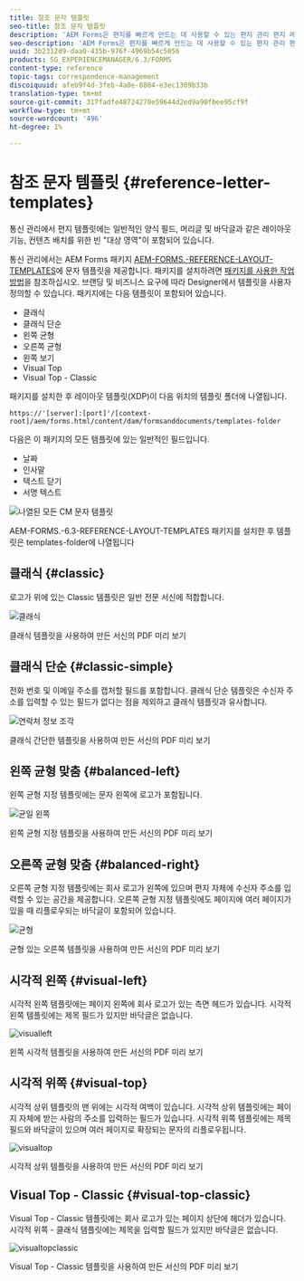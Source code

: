 ```yaml
---
title: 참조 문자 템플릿
seo-title: 참조 문자 템플릿
description: 'AEM Forms은 편지를 빠르게 만드는 데 사용할 수 있는 편지 관리 편지 레이아웃 템플릿을 제공합니다. '
seo-description: 'AEM Forms은 편지를 빠르게 만드는 데 사용할 수 있는 편지 관리 편지 레이아웃 템플릿을 제공합니다. '
uuid: 3b2312d9-daa0-435b-976f-4969b54c5056
products: SG_EXPERIENCEMANAGER/6.3/FORMS
content-type: reference
topic-tags: correspondence-management
discoiquuid: afeb9f4d-3feb-4a0e-8884-e3ec1309b33b
translation-type: tm+mt
source-git-commit: 317fadfe48724270e59644d2ed9a90fbee95cf9f
workflow-type: tm+mt
source-wordcount: '496'
ht-degree: 1%

---
```



# 참조 문자 템플릿 {#reference-letter-templates}

통신 관리에서 편지 템플릿에는 일반적인 양식 필드, 머리글 및 바닥글과 같은 레이아웃 기능, 컨텐츠 배치를 위한 빈 &quot;대상 영역&quot;이 포함되어 있습니다.

통신 관리에서는 AEM Forms 패키지 [AEM-FORMS.-REFERENCE-LAYOUT-TEMPLATES](https://www.adobeaemcloud.com/content/marketplace/marketplaceProxy.html?packagePath=/content/companies/public/adobe/packages/cq630/fd/AEM-FORMS-6.3-REFERENCE-LAYOUT-TEMPLATES)에 문자 템플릿을 제공합니다. 패키지를 설치하려면 [패키지를 사용한 작업 방법](/help/sites-administering/package-manager.md)을 참조하십시오. 브랜딩 및 비즈니스 요구에 따라 Designer에서 템플릿을 사용자 정의할 수 있습니다. 패키지에는 다음 템플릿이 포함되어 있습니다.

* 클래식
* 클래식 단순
* 왼쪽 균형
* 오른쪽 균형
* 왼쪽 보기
* Visual Top
* Visual Top - Classic

패키지를 설치한 후 레이아웃 템플릿(XDP)이 다음 위치의 템플릿 폴더에 나열됩니다.

`https://'[server]:[port]'/[context-root]/aem/forms.html/content/dam/formsanddocuments/templates-folder`

다음은 이 패키지의 모든 템플릿에 있는 일반적인 필드입니다.

* 날짜
* 인사말
* 텍스트 닫기
* 서명 텍스트

![나열된 모든 CM 문자 템플릿](assets/templatescorrespondence.png)

AEM-FORMS.-6.3-REFERENCE-LAYOUT-TEMPLATES 패키지를 설치한 후 템플릿은 templates-folder에 나열됩니다

## 클래식 {#classic}

로고가 위에 있는 Classic 템플릿은 일반 전문 서신에 적합합니다.

![클래식](assets/classic.png)

클래식 템플릿을 사용하여 만든 서신의 PDF 미리 보기

## 클래식 단순 {#classic-simple}

전화 번호 및 이메일 주소를 캡처할 필드를 포함합니다. 클래식 단순 템플릿은 수신자 주소를 입력할 수 있는 필드가 없다는 점을 제외하고 클래식 템플릿과 유사합니다.

![연락처 정보 조각](assets/classicsimple.png)

클래식 간단한 템플릿을 사용하여 만든 서신의 PDF 미리 보기

## 왼쪽 균형 맞춤 {#balanced-left}

왼쪽 균형 지정 템플릿에는 문자 왼쪽에 로고가 포함됩니다.

![균일 왼쪽](assets/balancedleft.png)

왼쪽 균형 지정 템플릿을 사용하여 만든 서신의 PDF 미리 보기

## 오른쪽 균형 맞춤 {#balanced-right}

오른쪽 균형 지정 템플릿에는 회사 로고가 왼쪽에 있으며 편지 자체에 수신자 주소를 입력할 수 있는 공간을 제공합니다. 오른쪽 균형 지정 템플릿에도 페이지에 여러 페이지가 있을 때 리플로우되는 바닥글이 포함되어 있습니다.

![균형](assets/balancedright.png)

균형 있는 오른쪽 템플릿을 사용하여 만든 서신의 PDF 미리 보기

## 시각적 왼쪽 {#visual-left}

시각적 왼쪽 템플릿에는 페이지 왼쪽에 회사 로고가 있는 측면 헤드가 있습니다. 시각적 왼쪽 템플릿에는 제목 필드가 있지만 바닥글은 없습니다.

![visualleft](assets/visualleft.png)

왼쪽 시각적 템플릿을 사용하여 만든 서신의 PDF 미리 보기

## 시각적 위쪽 {#visual-top}

시각적 상위 템플릿의 맨 위에는 시각적 여백이 있습니다. 시각적 상위 템플릿에는 페이지 자체에 받는 사람의 주소를 입력하는 필드가 있습니다. 시각적 위쪽 템플릿에는 제목 필드와 바닥글이 있으며 여러 페이지로 확장되는 문자의 리플로우됩니다.

![visualtop](assets/visualtop.png)

시각적 상위 템플릿을 사용하여 만든 서신의 PDF 미리 보기

## Visual Top - Classic {#visual-top-classic}

Visual Top - Classic 템플릿에는 회사 로고가 있는 페이지 상단에 헤더가 있습니다. 시각적 위쪽 - 클래식 템플릿에는 제목을 입력할 필드가 있지만 바닥글은 없습니다.

![visualtopclassic](assets/visualtopclassic.png)

Visual Top - Classic 템플릿을 사용하여 만든 서신의 PDF 미리 보기

